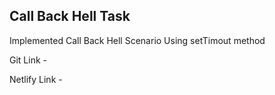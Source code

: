 <h2>Call Back Hell Task</h2>
<p>Implemented Call Back Hell Scenario Using setTimout method</p>
<p>Git Link - </p>
<p>Netlify Link - </p>
